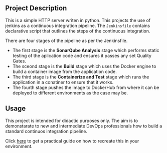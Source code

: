 ## Project Description

This is a simple HTTP server writen in python.
This projects the use of jenkins as a continuous integration pipeline.
The `Jenkinsfile` contains declarative script that outlines the steps of the continuous integration.

There are four stages of the pipeline as per the Jenkinsfile.

- The first stage is the **SonarQube Analysis** stage which performs static testing of the aplication code and ensures it passes any set Quality Gates.
- The sceond stage is the **Build** stage which uses the Docker engine to build a container image from the application code.
- The third stage is the **Containerize and Test** stage which runs the application in a conatiner to ensure that it works.
- The fourth stage pushes the image to DockerHub from where it can be deployed to different environments as the case may be.

## Usage
This project is intended for didactic purposes only.
The aim is to demonstarate to new and intermediate DevOps professionals how to build a standard continuos integration pipeline.

Click [here](https://practicalcloud.net/a-practical-guide-to-building-a-standard-continuous-integration-pipeline-with-jenkins/) to get a practical guide on how to recreate this in your environment.
